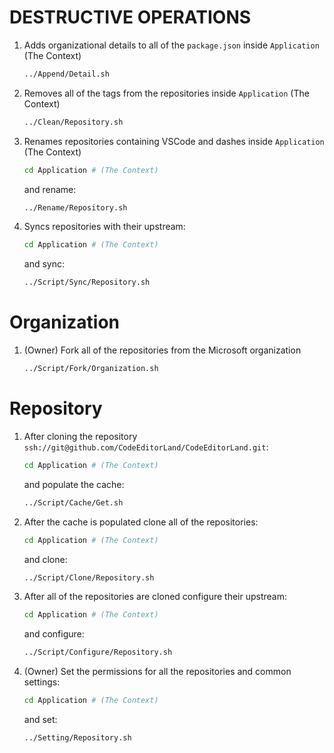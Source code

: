 # DESTRUCTIVE OPERATIONS

1. Adds organizational details to all of the `package.json` inside `Application`
   (The Context)

    ```bash
    ../Append/Detail.sh
    ```

2. Removes all of the tags from the repositories inside `Application` (The
   Context)

    ```bash
    ../Clean/Repository.sh
    ```

3. Renames repositories containing VSCode and dashes inside `Application` (The
   Context)

    ```bash
    cd Application # (The Context)
    ```

    and rename:

    ```bash
    ../Rename/Repository.sh
    ```

4. Syncs repositories with their upstream:

    ```bash
    cd Application # (The Context)
    ```

    and sync:

    ```bash
    ../Script/Sync/Repository.sh
    ```

# Organization

1. (Owner) Fork all of the repositories from the Microsoft organization

    ```bash
    ../Script/Fork/Organization.sh
    ```

# Repository

1. After cloning the repository
   `ssh://git@github.com/CodeEditorLand/CodeEditorLand.git`:

    ```bash
    cd Application # (The Context)
    ```

    and populate the cache:

    ```bash
    ../Script/Cache/Get.sh
    ```

2. After the cache is populated clone all of the repositories:

    ```bash
    cd Application # (The Context)
    ```

    and clone:

    ```bash
    ../Script/Clone/Repository.sh
    ```

3. After all of the repositories are cloned configure their upstream:

    ```bash
    cd Application # (The Context)
    ```

    and configure:

    ```bash
    ../Script/Configure/Repository.sh
    ```

4. (Owner) Set the permissions for all the repositories and common settings:

    ```bash
    cd Application # (The Context)
    ```

    and set:

    ```bash
    ../Setting/Repository.sh
    ```
